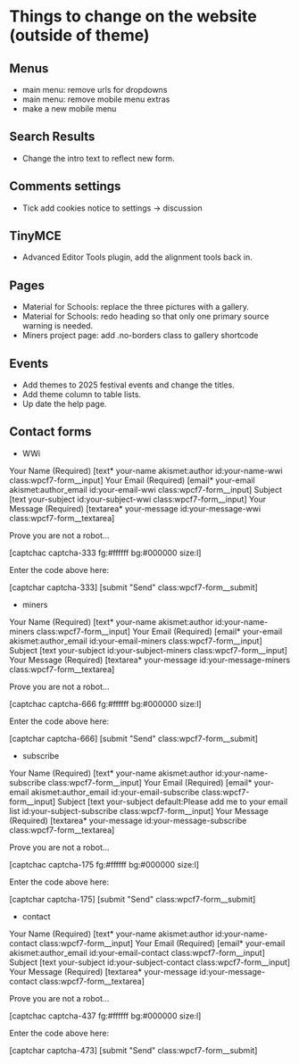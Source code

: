 # Things to change on the website (outside of theme)

## Menus

- main menu: remove urls for dropdowns
- main menu: remove mobile menu extras
- make a new mobile menu

## Search Results

- Change the intro text to reflect new form.

## Comments settings

- Tick add cookies notice to settings -> discussion

## TinyMCE

- Advanced Editor Tools plugin, add the alignment tools back in.

## Pages

- Material for Schools: replace the three pictures with a gallery.
- Material for Schools: redo heading so that only one primary source warning is needed.
- Miners project page: add .no-borders class to gallery shortcode

## Events

- Add themes to 2025 festival events and change the titles.
- Add theme column to table lists.
- Up date the help page.

## Contact forms

- WWi

<label class="wpcf7-form__label" for="your-name-wwi">Your Name (Required)
[text* your-name akismet:author id:your-name-wwi class:wpcf7-form__input]
</label>
<label class="wpcf7-form__label" for="your-email-wwi">Your Email (Required)
[email* your-email akismet:author_email id:your-email-wwi class:wpcf7-form__input]
</label>
<label class="wpcf7-form__label" for="your-subject-wwi">Subject
[text your-subject id:your-subject-wwi class:wpcf7-form__input]
</label>
<label class="wpcf7-form__label" for="your-message-wwi">Your Message (Required)
[textarea* your-message id:your-message-wwi class:wpcf7-form__textarea]
</label>

<p class="wpcf7-form__p">Prove you are not a robot...</p>
[captchac captcha-333 fg:#ffffff bg:#000000 size:l]
<p>Enter the code above here:</p>
[captchar captcha-333]
[submit "Send" class:wpcf7-form__submit]

- miners

<label class="wpcf7-form__label" for="your-name-miners">Your Name (Required)
[text* your-name akismet:author id:your-name-miners class:wpcf7-form__input]
</label>
<label class="wpcf7-form__label" for="your-email-miners">Your Email (Required)
[email* your-email akismet:author_email id:your-email-miners class:wpcf7-form__input]
</label>
<label class="wpcf7-form__label" for="your-subject-miners">Subject
[text your-subject id:your-subject-miners class:wpcf7-form__input]
</label>
<label class="wpcf7-form__label" for="your-message-miners">Your Message (Required)
[textarea* your-message id:your-message-miners class:wpcf7-form__textarea]
</label>

<p class="wpcf7-form__p">Prove you are not a robot...</p>
[captchac captcha-666 fg:#ffffff bg:#000000 size:l]
<p class="wpcf7-form__p">Enter the code above here:</p>
[captchar captcha-666]
[submit "Send" class:wpcf7-form__submit]

- subscribe

<label class="wpcf7-form__label" for="your-name-subscribe">Your Name (Required)
[text* your-name akismet:author id:your-name-subscribe class:wpcf7-form__input]
</label>
<label class="wpcf7-form__label" for="your-email-subscribe">Your Email (Required)
[email* your-email akismet:author_email id:your-email-subscribe class:wpcf7-form__input]
</label>
<label class="wpcf7-form__label" for="your-subject">Subject
[text your-subject default:Please add me to your email list id:your-subject-subscribe class:wpcf7-form__input]
</label>
<label class="wpcf7-form__label" for="your-message-subscribe">Your Message (Required)
[textarea* your-message id:your-message-subscribe class:wpcf7-form__textarea]
</label>

<p class="wpcf7-form__p">Prove you are not a robot...</p>
[captchac captcha-175 fg:#ffffff bg:#000000 size:l]
<p class="wpcf7-form__p">Enter the code above here:</p>
[captchar captcha-175]
[submit "Send" class:wpcf7-form__submit]

- contact

<label class="wpcf7-form__label" for="your-name-contact">Your Name (Required)
[text* your-name akismet:author id:your-name-contact class:wpcf7-form__input]
</label>
<label class="wpcf7-form__label" for="your-email-contact">Your Email (Required)
[email* your-email akismet:author_email id:your-email-contact class:wpcf7-form__input]
</label>
<label class="wpcf7-form__label" for="your-subject-contact">Subject
[text your-subject id:your-subject-contact class:wpcf7-form__input]
</label>
<label class="wpcf7-form__label" for="your-message-contact">Your Message (Required)
[textarea* your-message id:your-message-contact class:wpcf7-form__textarea]
</label>

<p class="wpcf7-form__p">Prove you are not a robot...</p>
[captchac captcha-437 fg:#ffffff bg:#000000 size:l]
<p class="wpcf7-form__p">Enter the code above here:</p>
[captchar captcha-473]
[submit "Send" class:wpcf7-form__submit]

